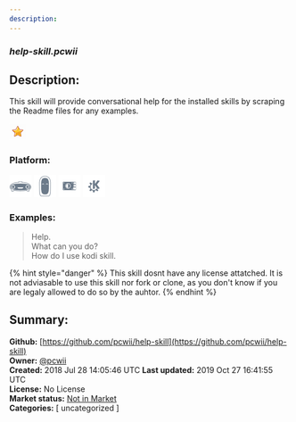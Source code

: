 ```yaml
---
description: 
---
```


### _help-skill.pcwii_  
## Description:  
This skill will provide conversational help for the installed skills by scraping the Readme files for any examples.  
  
![](../.gitbook/assets/star.png)  
  
### Platform:  
 ![Mark I](../.gitbook/assets/mark-1-icon.png)  ![Mark II](../.gitbook/assets/mark-2-icon.png)  ![Picroft](../.gitbook/assets/picroft-icon.png)  ![plasmoid](../.gitbook/assets/kde.png)   
### Examples:  
> Help.  
> What can you do?  
> How do I use kodi skill.  
  
{% hint style="danger" %}
This skill dosnt have any license attatched. It is not adviasable to use this skill nor fork or clone, as you don't know if you are legaly allowed to do so by the auhtor.
{% endhint %}
  
## Summary:  
**Github:** [https://github.com/pcwii/help-skill](https://github.com/pcwii/help-skill)  
**Owner:** [@pcwii](https://github.com/pcwii)  
**Created:** 2018 Jul 28 14:05:46 UTC  **Last updated:** 2019 Oct 27 16:41:55 UTC  
**License:** No License  
**Market status:** [Not in Market](https://market.mycroft.ai/skill/)  
**Categories:** [ uncategorized ]   
